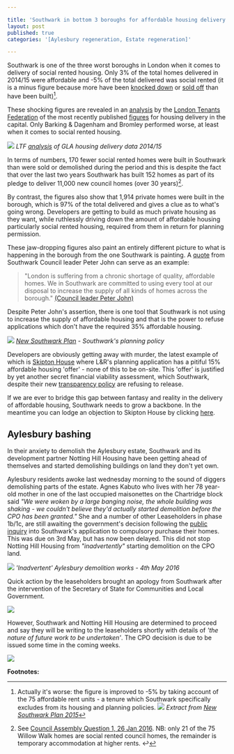 ```yaml
---

title: 'Southwark in bottom 3 boroughs for affordable housing delivery'
layout: post
published: true
categories: '[Aylesbury regeneration, Estate regeneration]'

---
```

Southwark is one of the three worst boroughs in London when it comes to delivery of social rented housing. Only 3% of the total homes delivered in 2014/15 were affordable and -5% of the total delivered was social rented (it is a minus figure because more have been [knocked down](http://35percent.org/the-southwark-clearances/) or [sold off](http://35percent.org/auctions/) than have been built)[^1].

These shocking figures are revealed in an [analysis](http://35percent.org/img/LTF_delivery_of_housing_in_London_2014-15.pdf) by the [London Tenants Federation](http://www.londontenants.org/) of the most recently published [figures](http://data.london.gov.uk/dataset/gla-affordable-housing-programme-outturn/resource/0ff48fbb-5119-4af1-9692-d0fa57093371) for housing delivery in the capital. Only Barking & Dagenham and Bromley performed worse, at least when it comes to social rented housing.

![](http://35percent.org/img/LTF_table.png)
*LTF [analysis](http://35percent.org/img/LTF_delivery_of_housing_in_London_2014-15.pdf) of GLA housing delivery data 2014/15*

In terms of numbers, 170 fewer social rented homes were built in Southwark than were sold or demolished during the period and this is despite the fact that over the last two years Southwark has built 152 homes as part of its pledge to deliver 11,000 new council homes (over 30 years)[^2].

By contrast, the figures also show that 1,914 private homes were built in the borough, which is 97% of the total delivered and gives a clue as to what's going wrong. Developers are getting to build as much private housing as they want, while ruthlessly driving down the amount of affordable housing particularly social rented housing, required from them in return for planning permission. 

These jaw-dropping figures also paint an entirely different picture to what is happening in the borough from the one Southwark is painting. A [quote](http://www.southwark.gov.uk/news/article/1715/heres_how_southwark_council_will_deliver_thousands_of_new_council_homes) from Southwark Council leader Peter John can serve as an example:

>"London is suffering from a chronic shortage of quality, affordable homes. We in Southwark are committed to using every tool at our disposal to increase the supply of all kinds of homes across the borough." [(Council leader Peter John)](http://www.southwark.gov.uk/news/article/1715/heres_how_southwark_council_will_deliver_thousands_of_new_council_homes)

Despite Peter John's assertion, there is one tool that Southwark is not using to increase the supply of affordable housing and that is the power to refuse applications which don't have the required 35% affordable housing.

![](http://35percent.org/img/newsouthwarkplanah.png)
*[New Southwark Plan](http://www.southwark.gov.uk/download/downloads/id/12867/new_southwark_plan_preferred_option_consultation_version_web) - Southwark's planning policy*

Developers are obviously getting away with murder, the latest example of which is [Skipton House](http://35percent.org/2016-04-16-we-surrender-southwark-council-and-skipton-house-latest/) where L&R's planning application has a pitiful 15% affordable housing 'offer' - none of this to be on-site. This 'offer' is justified by yet another secret financial viability assessment, which Southwark, despite their new [transparency policy](http://www.southwark.gov.uk/news/article/2062/viability_assessments_must_be_published_in_southwark_%E2%80%93_consultation_launched) are refusing to release. 

If we are ever to bridge this gap between fantasy and reality in the delivery of affordable housing, Southwark needs to grow a backbone. In the meantime you can lodge an objection to Skipton House by clicking [here](http://commentform.herokuapp.com).

## Aylesbury bashing
In their anxiety to demolish the Aylesbury estate, Southwark and its development partner Notting Hill Housing have been getting ahead of themselves and started demolishing buildings on land they don't yet own.

Aylesbury residents awoke last wednesday morning to the sound of diggers demolishing parts of the estate. Agnes Kabuto who lives with her 78 year-old mother in one of the last occupied maisonettes on the Chartridge block said _"We were woken by a large banging noise, the whole building was shaking - we couldn't believe they'd actually started demolition before the CPO has been granted."_ She and a number of other Leaseholders in phase 1b/1c, are still awaiting the government's decision following the [public inquiry](http://35percent.org/2015-05-02-aylesbury-estate-compulsory-purchase-order-public-inquiry/) into Southwark's application to compulsory purchase their homes. This was due on 3rd May, but has now been delayed. This did not stop Notting Hill Housing from _"inadvertently"_ starting demolition on the CPO land.

![](http://35percent.org/img/aylesburydemolition.jpg)
*'Inadvertent' Aylesbury demolition works - 4th May 2016*

Quick action by the leaseholders brought an apology from Southwark after the intervention of the Secretary of State for Communities and Local Government. 

![](http://35percent.org/img/dclgemail.png)

However, Southwark and Notting Hill Housing are determined to proceed and say they will be writing to the leaseholders shortly with details of _'the nature of future work to be undertaken'_. The CPO decision is due to be issued some time in the coming weeks.

![](http://35percent.org/img/southwarkdemolitionresponse.png)

__Footnotes:__

[^1]: Actually it's worse: the figure is improved to -5% by taking account of the 75 affordable rent units - a tenure which Southwark specifically excludes from its housing and planning policies.
![](http://35percent.org/img/southwarkplanextract.png)
*Extract from [New Southwark Plan 2015](http://www.southwark.gov.uk/download/downloads/id/12867/new_southwark_plan_preferred_option_consultation_version_web)*

[^2]: See [Council Assembly Question 1, 26 Jan 2016](http://moderngov.southwark.gov.uk/documents/s59593/Members%20questions%20with%20responses.pdf). NB: only 21 of the 75 Willow Walk homes are social rented council homes, the remainder is temporary accommodation at higher rents. ↩
